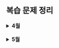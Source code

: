 ## 복습 문제 정리

<details>
  <summary><b>4월</b></summary>

| 날짜       | 유형                               | 상태 |
| ---------- | ---------------------------------- | ---- |
| 2025.04.02 | 문자열                             | ✅   |
| 2025.04.03 | 스택/큐                            | ✅   |
| 2025.04.04 | 정렬                               | ✅   |
| 2025.04.05 | 정렬 심화                          | ✅   |
| 2025.04.06 | 배열/문자열 + 조건 처리            | ✅   |
| 2025.04.07 | 문자열 → 배열 변환, 정렬, 합치기   | ✅   |
| 2025.04.08 | 완전탐색/브루트포스                | ✅   |
| 2025.04.09 | 조건문, 반복문 응용                | ✅   |
| 2025.04.10 | 배열 다루기 + 기본 연산            | ✅   |
| 2025.04.11 | 조건문 + 배열 응용                 | ✅   |
| 2025.04.12 | 문자열 + 조건 조합                 | ✅   |
| 2025.04.13 | 배열/문자열 + 조건 조합            | ✅   |
| 2025.04.14 | 완전탐색                           | ✅   |
| 2025.04.15 | 정렬                               | ✅   |
| 2025.04.16 | 약수, 배수, 나머지 연산 + 완전탐색 | ✅   |
| 2025.04.17 | 조건 + 반복문 심화                 | ✅   |
| 2025.04.18 | 완전탐색 + 정렬 조합               | ✅   |
| 2025.04.19 | 완전탐색 + 정렬 조합 + 조건 추가   | ✅   |
| 2025.04.20 | 스택/큐                            | ✅   |
| 2025.04.21 | 완전탐색 / 투포인터                | ✅   |
| 2025.04.22 | 문자열 조작 심화                   | ✅   |
| 2025.04.23 | 배열 순회 + 조건 처리              | ✅   |
| 2025.04.24 | 2차원 배열 탐색                    | ✅   |
| 2025.04.25 | 배열 정렬 응용                     | ✅   |
| 2025.04.26 | 완전탐색                           | ✅   |
| 2025.04.27 | 전체 복습                          | ✅   |
| 2025.04.28 | BFS                                | ✅   |
| 2025.04.29 | 완전탐색                           | ✅   |
| 2025.04.30 | BFS 심화                           | ✅   |

</details>

<br>

<details>
  <summary><b>5월</b></summary>

| 날짜       | 유형                                 | 상태 |
| ---------- | ------------------------------------ | ---- |
| 2025.05.01 | BFS 심화                             | ✅   |
| 2025.05.02 | 투포인터(슬라이딩 윈도우)            | ✅   |
| 2025.05.03 | 동적 프로그래밍(DP)                  | ✅   |
| 2025.05.04 | 주간복습                             | ✅   |
| 2025.05.05 | 기본누적합 + BFS 로직 복습           | ✅   |
| 2025.05.06 | 다익스트라(Dijkstra) + DFS 로직 복습 | ✅   |
| 2025.05.07 | KMP 알고리즘                         | ✅   |
| 2025.05.08 | DP 심화                              | ✅   |
| 2025.05.09 | 백트래킹 심화                        | ✅   |
| 2025.05.10 | 최장 증가 부분수열                   | ✅   |
| 2025.05.11 | 주간복습                             | ✅   |
| 2025.05.13 | 크루스칼 알고리즘                    | ✅   |
| 2025.05.14 | deque을 이용한 BFS                   | ✅   |
| 2025.05.15 | DP                                   | ✅   |
| 2025.05.16 | 백트래킹 + 가지치기(Pruning)         | ✅   |
| 2025.05.17 | LIS                                  | ✅   |
| 2025.05.18 | 기본틀 복습                          | ✅   |
| 2025.05.19 | 그리디 심화                          | ✅   |
| 2025.05.20 | MST                                  | ✅   |
| 2025.05.21 | 투포인터                             | ✅   |
| 2025.05.22 | 스택                                 | ✅   |
| 2025.05.23 | 투포인터(슬라이딩 윈도우)            | ✅   |
| 2025.05.24 | 카데인알고리즘                       | ✅   |
| 2025.05.25 | 해시맵                               | ✅   |
| 2025.05.26 | 그리디 심화                          | ✅   |
| 2025.05.27 | 격자 BFS/DFS                         | ✅   |
| 2025.05.28 | 다익스트라                           | ✅   |
| 2025.05.29 | 그래프                               | ✅   |

</details>

